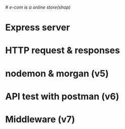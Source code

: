 *# e-com is a online store(shop)*    

# Express server

# HTTP request & responses  

# nodemon & morgan (v5)

# API test with postman (v6)

# Middleware (v7)

  










